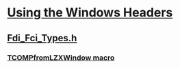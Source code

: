 # [Using the Windows Headers](../_winprog/index.md)
## [Fdi_Fci_Types.h](index.md)
### [TCOMPfromLZXWindow macro](../fdi_fci_types/nf-fdi_fci_types-tcompfromlzxwindow.md)
